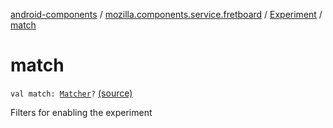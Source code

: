 [android-components](../../index.md) / [mozilla.components.service.fretboard](../index.md) / [Experiment](index.md) / [match](./match.md)

# match

`val match: `[`Matcher`](-matcher/index.md)`?` [(source)](https://github.com/mozilla-mobile/android-components/blob/master/components/service/fretboard/src/main/java/mozilla/components/service/fretboard/Experiment.kt#L28)

Filters for enabling the experiment


